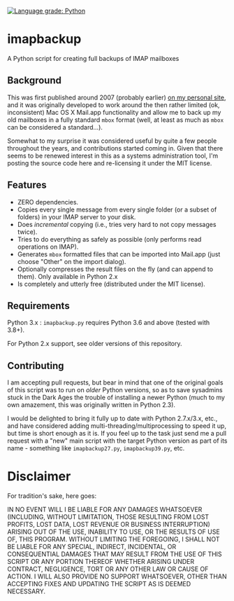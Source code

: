 [![Language grade: Python](https://img.shields.io/lgtm/grade/python/g/rcarmo/imapbackup.svg?logo=lgtm&logoWidth=18)](https://lgtm.com/projects/g/rcarmo/imapbackup/context:python)

imapbackup
==========

A Python script for creating full backups of IMAP mailboxes

## Background

This was first published around 2007 (probably earlier) [on my personal site][tao], and it was originally developed to work around the then rather limited (ok, inconsistent) Mac OS X Mail.app functionality and allow me to back up my old mailboxes in a fully standard `mbox` format (well, at least as much as `mbox` can be considered a standard...).

Somewhat to my surprise it was considered useful by quite a few people throughout the years, and contributions started coming in. Given that there seems to be renewed interest in this as a systems administration tool, I'm posting the source code here and re-licensing it under the MIT license.

## Features

* ZERO dependencies.
* Copies every single message from every single folder (or a subset of folders) in your IMAP server to your disk.
* Does _incremental_ copying (i.e., tries very hard to not copy messages twice).
* Tries to do everything as safely as possible (only performs read operations on IMAP).
* Generates `mbox` formatted files that can be imported into Mail.app (just choose "Other" on the import dialog).
* Optionally compresses the result files on the fly (and can append to them). Only available in Python 2.x
* Is completely and utterly free (distributed under the MIT license).

## Requirements

Python 3.x : `imapbackup.py` requires Python 3.6 and above (tested with 3.8+).

For Python 2.x support, see older versions of this repository.

## Contributing

I am accepting pull requests, but bear in mind that one of the original goals of this script was to run on _older_ Python versions, so as to save sysadmins stuck in the Dark Ages the trouble of installing a newer Python (much to my own amazement, this was originally written in Python 2.3).

I would be delighted to bring it fully up to date with Python 2.7.x/3.x, etc., and have considered adding multi-threading/multiprocessing to speed it up, but time is short enough as it is. If you feel up to the task just send me a pull request with a "new" main script with the target Python version as part of its name - something like `imapbackup27.py`, `imapbackup39.py`, etc.

# Disclaimer

For tradition's sake, here goes:

IN NO EVENT WILL I BE LIABLE FOR ANY DAMAGES WHATSOEVER (INCLUDING, WITHOUT LIMITATION, THOSE RESULTING FROM LOST PROFITS, LOST DATA, LOST REVENUE OR BUSINESS INTERRUPTION) ARISING OUT OF THE USE, INABILITY TO USE, OR THE RESULTS OF USE OF, THIS PROGRAM. WITHOUT LIMITING THE FOREGOING, I SHALL NOT BE LIABLE FOR ANY SPECIAL, INDIRECT, INCIDENTAL, OR CONSEQUENTIAL DAMAGES THAT MAY RESULT FROM THE USE OF THIS SCRIPT OR ANY PORTION THEREOF WHETHER ARISING UNDER CONTRACT, NEGLIGENCE, TORT OR ANY OTHER LAW OR CAUSE OF ACTION. I WILL ALSO PROVIDE NO SUPPORT WHATSOEVER, OTHER THAN ACCEPTING FIXES AND UPDATING THE SCRIPT AS IS DEEMED NECESSARY.

[tao]: http://taoofmac.com/space/projects/imapbackup
